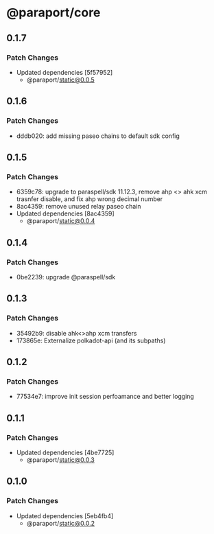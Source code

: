 # @paraport/core

## 0.1.7

### Patch Changes

- Updated dependencies [5f57952]
  - @paraport/static@0.0.5

## 0.1.6

### Patch Changes

- dddb020: add missing paseo chains to default sdk config

## 0.1.5

### Patch Changes

- 6359c78: upgrade to paraspell/sdk 11.12.3, remove ahp <> ahk xcm trasnfer disable, and fix ahp wrong decimal number
- 8ac4359: remove unused relay paseo chain
- Updated dependencies [8ac4359]
  - @paraport/static@0.0.4

## 0.1.4

### Patch Changes

- 0be2239: upgrade @paraspell/sdk

## 0.1.3

### Patch Changes

- 35492b9: disable ahk<>ahp xcm transfers
- 173865e: Externalize polkadot-api (and its subpaths)

## 0.1.2

### Patch Changes

- 77534e7: improve init session perfoamance and better logging

## 0.1.1

### Patch Changes

- Updated dependencies [4be7725]
  - @paraport/static@0.0.3

## 0.1.0

### Patch Changes

- Updated dependencies [5eb4fb4]
  - @paraport/static@0.0.2
